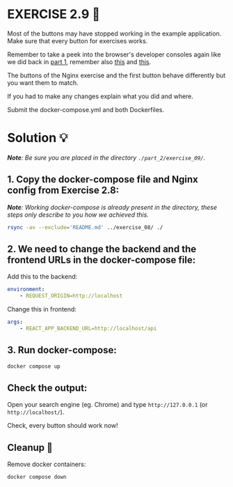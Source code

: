 # EXERCISE 2.9 🤔
Most of the buttons may have stopped working in the example application. Make sure that every button for exercises works.

Remember to take a peek into the browser's developer consoles again like we did back in [part 1](https://devopswithdocker.com/part-1/section-6/), remember also [this](https://github.com/docker-hy/material-applications/tree/main/example-frontend#exercise-114---to-connect-to-backend) and [this](https://github.com/docker-hy/material-applications/tree/main/example-backend).

The buttons of the Nginx exercise and the first button behave differently but you want them to match.

If you had to make any changes explain what you did and where.

Submit the docker-compose.yml and both Dockerfiles.

# Solution 💡
_**Note**: Be sure you are placed in the directory `./part_2/exercise_09/`._

## 1. Copy the docker-compose file and Nginx config from Exercise 2.8:
_**Note**: Working docker-compose is already present in the directory, these steps only describe to you how we achieved this._

```bash
rsync -av --exclude='README.md' ../exercise_08/ ./
```

## 2. We need to change the backend and the frontend URLs in the docker-compose file:

Add this to the backend:
```yml
environment:
    - REQUEST_ORIGIN=http://localhost
```
Change this in frontend:
```yml
args:
    - REACT_APP_BACKEND_URL=http://localhost/api
```

## 3. Run docker-compose:
```bash
docker compose up
```

## Check the output:
Open your search engine (eg. Chrome) and type `http://127.0.0.1` (or `http://localhost/`).

Check, every button should work now!

## Cleanup 🧹
Remove docker containers:
```bash
docker compose down
```